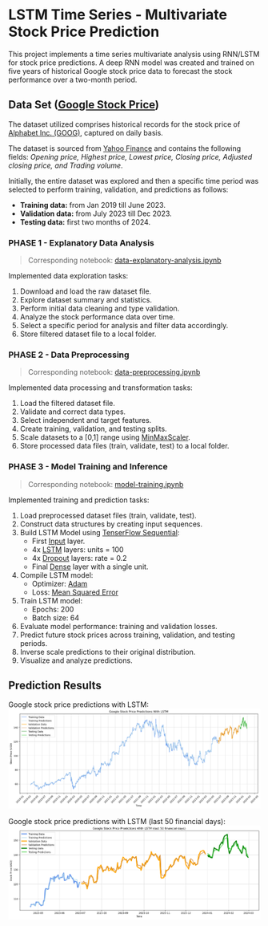 # LSTM Time Series - Multivariate Stock Price Prediction
This project implements a time series multivariate analysis using RNN/LSTM for stock price predictions. A deep RNN model was created and trained on five years of historical Google stock price data to forecast the stock performance over a two-month period.

## Data Set ([Google Stock Price](https://finance.yahoo.com/quote/GOOG/history))
The dataset utilized comprises historical records for the stock price of [Alphabet Inc. (GOOG)](https://finance.yahoo.com/quote/GOOG/history), captured on daily basis.

The dataset is sourced from [Yahoo Finance](https://finance.yahoo.com/) and contains the following fields: *Opening price, Highest price, Lowest price, Closing price, Adjusted closing price, and Trading volume*.

Initially, the entire dataset was explored and then a specific time period was selected to perform training, validation, and predictions as follows:

- **Training data:** from Jan 2019 till June 2023.
- **Validation data:** from July 2023 till Dec 2023.
- **Testing data:** first two months of 2024.


### PHASE 1 - Explanatory Data Analysis
> Corresponding notebook:  [data-explanatory-analysis.ipynb](https://github.com/Susanta2102/DeepStock/blob/main/Data-Explanatory-Analysis.ipynb)

Implemented data exploration tasks:
1. Download and load the raw dataset file.
2. Explore dataset summary and statistics.
3. Perform initial data cleaning and type validation.
4. Analyze the stock performance data over time.
5. Select a specific period for analysis and filter data accordingly.
6. Store filtered dataset file to a local folder.


### PHASE 2 - Data Preprocessing
> Corresponding notebook:  [data-preprocessing.ipynb](https://github.com/Susanta2102/DeepStock/blob/main/Data-Preprocessing.ipynb)

Implemented data processing and transformation tasks:
1. Load the filtered dataset file.
2. Validate and correct data types.
3. Select independent and target features.
4. Create training, validation, and testing splits.
5. Scale datasets to a [0,1] range using [MinMaxScaler](https://scikit-learn.org/stable/modules/generated/sklearn.preprocessing.MinMaxScaler.html).
6. Store processed data files (train, validate, test) to a local folder.

### PHASE 3 - Model Training and Inference
> Corresponding notebook:  [model-training.ipynb](https://github.com/Susanta2102/DeepStock/blob/main/model-training.ipynb)

Implemented training and prediction tasks:
1. Load preprocessed dataset files (train, validate, test).
2. Construct data structures by creating input sequences.
3. Build LSTM Model using [TenserFlow Sequential](https://www.tensorflow.org/api_docs/python/tf/keras/Sequential):
    - First [Input](https://www.tensorflow.org/api_docs/python/tf/keras/layers/InputLayer) layer.
    - 4x [LSTM](https://www.tensorflow.org/api_docs/python/tf/keras/layers/LSTM) layers: units = 100
    - 4x [Dropout](https://www.tensorflow.org/api_docs/python/tf/keras/layers/Dropout) layers: rate = 0.2
    - Final [Dense](https://www.tensorflow.org/api_docs/python/tf/keras/layers/Dense) layer with a single unit.
4. Compile LSTM model:
    - Optimizer: [Adam](https://www.tensorflow.org/api_docs/python/tf/keras/optimizers/Adam)
    - Loss: [Mean Squared Error](https://www.tensorflow.org/api_docs/python/tf/keras/losses/MeanSquaredError)
5. Train LSTM model:
    - Epochs: 200
    - Batch size: 64
6. Evaluate model performance: training and validation losses.
7. Predict future stock prices across training, validation, and testing periods.
8. Inverse scale predictions to their original distribution.
9. Visualize and analyze predictions.

## Prediction Results

Google stock price predictions with LSTM:
![Google stock price predictions with LSTM](https://github.com/Susanta2102/DeepStock/blob/main/output%201.png)



Google stock price predictions with LSTM (last 50 financial days):
![Google stock price predictions with LSTM](https://github.com/Susanta2102/DeepStock/blob/main/output%202.png)

